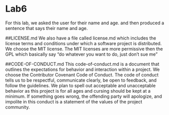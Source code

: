 # Lab6
For this lab, we asked the user for their name and age. and then produced a sentence that says their name and age. 

##LICENSE.md
We also have a file called license.md which includes the license terms and conditions under which a software project is distributed. We choose the MIT license. The MIT licenses are more permissive then the GPL which basically say “do whatever you want to do, just don’t sue me” 

##CODE-OF-CONDUCT.md
This code-of-conduct.md is a document that outlines the expectations for behavior and interaction within a project. We choose the Contributor Covenant Code of Conduct. The code of conduct tells us to be respectful, communicate clearly, be open to feedback, and follow the guidelines. We plan to spell out acceptable and unacceptable behavior as this project is for all ages and cursing should be kept at a minimum. If something goes wrong, the offending party will apologize, and impolite in this conduct is a statement of the values of the project community. 

